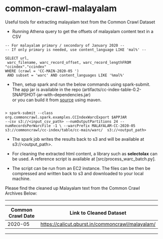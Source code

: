 # common-crawl-malayalam  
Useful tools for extracting malayalam text from the Common Crawl Dataset  
  
* Running Athena query to get the offsets of malayalam content text in a CSV  
  
```  
-- For malayalam primary / secondary of January 2020 --  
-- If only primary is needed, use content_language LIKE 'mal%' --  
  
SELECT url,  
 warc_filename, warc_record_offset, warc_record_lengthFROM "ccindex"."ccindex"  
WHERE (crawl = 'CC-MAIN-2020-05 ')  
 AND subset = 'warc' AND content_languages LIKE '%mal%'
```  
  
  
* Then, setup spark and run the below commands using spark-submit. The app jar is available in the repo (artifacts/cc-index-table-0.2-SNAPSHOT-jar-with-dependencies.jar)\
or you can build it from [source](https://github.com/commoncrawl/cc-index-table) using maven.  
  
  
```  
  
> spark-submit --class org.commoncrawl.spark.examples.CCIndexWarcExport $APPJAR  
--csv s3://<input_csv_path> --numOutputPartitions 24 --numRecordsPerWarcFile -1 \ --warcPrefix MALAYALAM-CC-2020-05 s3://commoncrawl/cc-index/table/cc-main/warc/  s3://<output_path>  
```  
  
* The spark job writes the results back to s3 and will be available at s3://<output_path>.   
  
* For cleaning the extracted html content, a library such as **selectolax** can be used. A reference script is available at [src/process_warc_batch.py].  
  
* The script can be run from an EC2 instance. The files can be then be compressed and written back to s3 and downloaded to your local machine.  
  
  
  
  
Please find the cleaned up Malayalam text from the Common Crawl Archives Below:  
  

------------------------------------------------------------------------
| Common Crawl Date | Link to Cleaned Dataset                          |
|-------------------|--------------------------------------------------|
| 2020-05 	    | https://calicut.qburst.in/commoncrawl/malayalam/ |
------------------------------------------------------------------------

